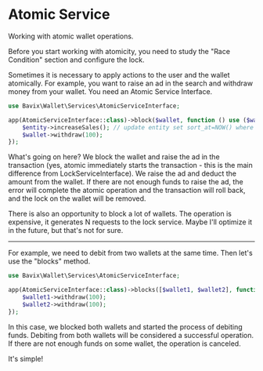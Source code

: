 # Atomic Service

Working with atomic wallet operations.

Before you start working with atomicity, you need to study the "Race Condition" section and configure the lock.

Sometimes it is necessary to apply actions to the user and the wallet atomically. For example, you want to raise an ad in the search and withdraw money from your wallet.
You need an Atomic Service Interface.

```php
use Bavix\Wallet\Services\AtomicServiceInterface;

app(AtomicServiceInterface::class)->block($wallet, function () use ($wallet, $entity) {
    $entity->increaseSales(); // update entity set sort_at=NOW() where id=123;
    $wallet->withdraw(100);
});
```

What's going on here?
We block the wallet and raise the ad in the transaction (yes, atomic immediately starts the transaction - this is the main difference from LockServiceInterface).
We raise the ad and deduct the amount from the wallet. If there are not enough funds to raise the ad, the error will complete the atomic operation and the transaction will roll back, and the lock on the wallet will be removed.

There is also an opportunity to block a lot of wallets. The operation is expensive, it generates N requests to the lock service. Maybe I'll optimize it in the future, but that's not for sure.

---

For example, we need to debit from two wallets at the same time. Then let's use the "blocks" method.

```php
use Bavix\Wallet\Services\AtomicServiceInterface;

app(AtomicServiceInterface::class)->blocks([$wallet1, $wallet2], function () use ($wallet1, $wallet2) {
    $wallet1->withdraw(100);
    $wallet2->withdraw(100);
});
```

In this case, we blocked both wallets and started the process of debiting funds. Debiting from both wallets will be considered a successful operation. If there are not enough funds on some wallet, the operation is canceled.

It's simple!
